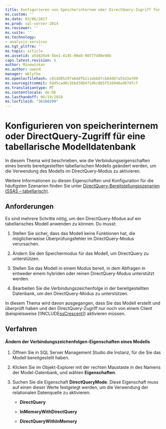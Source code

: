 ```yaml
---
title: Konfigurieren von Speicherinternem oder DirectQuery-Zugriff für eine tabellarische Modelldatenbank | Microsoft Docs
ms.custom: ''
ms.date: 03/06/2017
ms.prod: sql-server-2014
ms.reviewer: ''
ms.suite: ''
ms.technology:
- analysis-services
ms.tgt_pltfrm: ''
ms.topic: article
ms.assetid: a5d439a9-5be1-4145-90e8-90777d80e98b
caps.latest.revision: 5
author: Minewiskan
ms.author: owend
manager: mblythe
ms.openlocfilehash: c91dd8529fa6ddfb111ebb87cb84d87a55d3a709
ms.sourcegitcommit: 5dd5cad0c1bbd308471d6c885f516948ad67dfcf
ms.translationtype: MT
ms.contentlocale: de-DE
ms.lasthandoff: 06/19/2018
ms.locfileid: "36160299"
---
```

# <a name="configure-in-memory-or-directquery-access-for-a-tabular-model-database"></a>Konfigurieren von speicherinternem oder DirectQuery-Zugriff für eine tabellarische Modelldatenbank
  In diesem Thema wird beschrieben, wie die Verbindungseigenschaften eines bereits bereitgestellten tabellarischen Modells geändert werden, um die Verwendung des Modells im DirectQuery-Modus zu aktivieren.  
  
 Weitere Informationen zu diesen Eigenschaften und Konfiguration für die häufigsten Szenarien finden Sie unter [DirectQuery-Bereitstellungsszenarien &#40;SSAS – tabellarisch&#41;](../directquery-deployment-scenarios-ssas-tabular.md).  
  
## <a name="requirements"></a>Anforderungen  
 Es sind mehrere Schritte nötig, um den DirectQuery-Modus auf ein tabellarisches Modell anwenden zu können. Du musst:  
  
1.  Stellen Sie sicher, dass das Modell keine Funktionen hat, die möglicherweise Überprüfungsfehler im DirectQuery-Modus verursachen.  
  
2.  Ändern Sie den Speichermodus für das Modell, um DirectQuery zu unterstützen.  
  
3.  Stellen Sie das Modell in einem Modus bereit, in dem Abfragen in entweder einem hybriden oder reinen DirectQuery-Modus unterstützt werden.  
  
4.  Bearbeiten Sie die Verbindungszeichenfolge in der bereitgestellten Datenbank, um den DirectQuery-Modus zu unterstützen.  
  
 In diesem Thema wird davon ausgegangen, dass Sie das Modell erstellt und überprüft haben und den DirectQuery-Zugriff nur noch von einem Client (beispielsweise [!INCLUDE[ssCrescent](../../includes/sscrescent-md.md)]) aktivieren müssen.  
  
## <a name="procedure"></a>Verfahren  
  
#### <a name="change-the-connection-string-properties-of-the-model"></a>Ändern der Verbindungszeichenfolgen-Eigenschaften eines Modells  
  
1.  Öffnen Sie in SQL Server Management Studio die Instanz, für die Sie das Modell bereitgestellt haben.  
  
2.  Klicken Sie im Objekt-Explorer mit der rechten Maustaste in des Namens der Model-Datenbank, und wählen **Eigenschaften**.  
  
3.  Suchen Sie die Eigenschaft **DirectQueryMode**. Diese Eigenschaft muss auf einen dieser Werte festgelegt werden, um die Verwendung der relationalen Datenquelle zu aktivieren:  
  
    -   **DirectQuery**  
  
    -   **InMemoryWithDirectQuery**  
  
    -   **DirectQueryWithInMemory**  
  
  